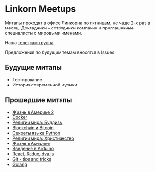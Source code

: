 # Linkorn Meetups

Митапы проходят в офисе Линкорна по пятницам, не чаще 2-х раз в месяц. Докладчики - сотрудники компании и приглашенные специалисты с мировыми именами.

Наша [телеграм группа](https://t.me/linkornmeetups).

Предложения по будущим темам вносятся в Issues.

## Будущие митапы

* Тестирование
* История современной музыки

## Прошедшие митапы

* [Жизнь в Америке 2](01-12-2017/README.md)
* [Docker](10-11-2017/README.md)
* [Религии мира: Буддизм](06-10-2017/README.md)
* [Blockchain и Bitcoin](15-09-2017/README.md)
* [Секреты языка Python](04-08-2017/README.md)
* [Религии мира: Христианство](07-07-2017/README.md)
* [Жизнь в Америке](07-06-2017/README.md)
* [Введение в Arduino](26-05-2017/README.md)
* [React, Redux, dva.js](15-05-2017/README.md)
* [Git - tips and tricks](28-04-2017/README.md)
* [Golang](14-04-2017/README.md)
